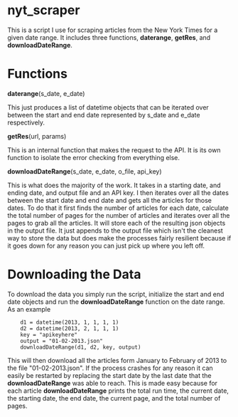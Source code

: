 nyt_scraper
===========

This is a script I use for scraping articles from the New York Times for a given date range.  It includes three functions, **daterange**, **getRes**, and **downloadDateRange**.

# Functions

**daterange**(s_date, e_date)

This just produces a list of datetime objects that can be iterated over between the start and end date represented by s_date and e_date respectively.

**getRes**(url, params)

This is an internal function that makes the request to the API.  It is its own function to isolate the error checking from everything else.

**downloadDateRange**(s_date, e_date, o_file, api_key)

This is what does the majority of the work.  It takes in a starting date, and ending date, and output file and an API key.  I then iterates over all the dates between the start date and end date and gets all the articles for those dates.  To do that it first finds the number of articles for each date, calculate the total number of pages for the number of articles and iterates over all the pages to grab all the articles.  It will store each of the resulting json objects in the output file.  It just appends to the output file which isn't the cleanest way to store the data but does make the processes fairly resilient because if it goes down for any reason you can just pick up where you left off.

# Downloading the Data

To download the data you simply run the script, initialize the start and end date objects and run the **downloadDateRange** function on the date range.  As an example

        d1 = datetime(2013, 1, 1, 1, 1)
        d2 = datetime(2013, 2, 1, 1, 1)
        key = "apikeyhere"
        output = "01-02-2013.json"
        downloadDateRange(d1, d2, key, output)
        
This will then download all the articles form January to February of 2013 to the file "01-02-2013.json".  If the process crashes for any reason it can easily be restarted by replacing the start date by the last date that the **downloadDateRange** was able to reach.  This is made easy because for each article **downloadDateRange** prints the total run time, the current date, the starting date, the end date, the current page, and the total number of pages.
